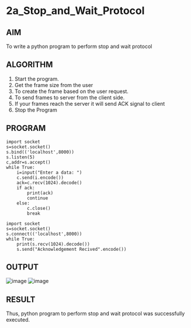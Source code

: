 # 2a_Stop_and_Wait_Protocol
## AIM 
To write a python program to perform stop and wait protocol
## ALGORITHM
1. Start the program.
2. Get the frame size from the user
3. To create the frame based on the user request.
4. To send frames to server from the client side.
5. If your frames reach the server it will send ACK signal to client
6. Stop the Program
## PROGRAM
```
import socket
s=socket.socket()
s.bind(('localhost',8000))
s.listen(5)
c,addr=s.accept()
while True:
    i=input("Enter a data: ")
    c.send(i.encode())
    ack=c.recv(1024).decode()
    if ack:
        print(ack)
        continue
    else:
        c.close()
        break
```
```
import socket
s=socket.socket()
s.connect(('localhost',8000))
while True:
    print(s.recv(1024).decode())
    s.send("Acknowledgement Recived".encode())
```
## OUTPUT
![image](https://github.com/bala23005271/2a_Stop_and_Wait_Protocol/assets/155039753/e6e71d14-752f-4065-855c-563fa07c9606)
![image](https://github.com/bala23005271/2a_Stop_and_Wait_Protocol/assets/155039753/45e12fd2-5179-4e8b-a42e-6bb2e98bb3c3)


## RESULT
Thus, python program to perform stop and wait protocol was successfully executed.
